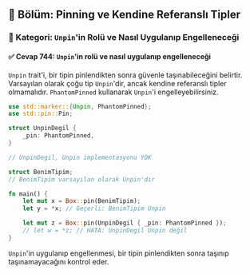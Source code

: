## 📘 Bölüm: Pinning ve Kendine Referanslı Tipler
### 🔹 Kategori: `Unpin`'in Rolü ve Nasıl Uygulanıp Engelleneceği
#### ✅ Cevap 744: `Unpin`'in rolü ve nasıl uygulanıp engelleneceği

`Unpin` trait'i, bir tipin pinlendikten sonra güvenle taşınabileceğini belirtir. Varsayılan olarak çoğu tip `Unpin`'dir, ancak kendine referanslı tipler olmamalıdır. `PhantomPinned` kullanarak `Unpin`'i engelleyebilirsiniz.

```rust
use std::marker::{Unpin, PhantomPinned};
use std::pin::Pin;

struct UnpinDegil {
    _pin: PhantomPinned,
}

// UnpinDegil, Unpin implementasyonu YOK

struct BenimTipim;
// BenimTipim varsayılan olarak Unpin'dir

fn main() {
    let mut x = Box::pin(BenimTipim);
    let y = *x; // Geçerli: BenimTipim Unpin

    let mut z = Box::pin(UnpinDegil { _pin: PhantomPinned });
    // let w = *z; // HATA: UnpinDegil Unpin değil
}
```

`Unpin`'in uygulanıp engellenmesi, bir tipin pinlendikten sonra taşınıp taşınamayacağını kontrol eder.
